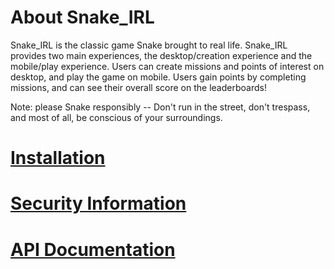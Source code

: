 # About Snake_IRL

Snake_IRL is the classic game Snake brought to real life. Snake_IRL provides two main experiences, the desktop/creation experience and the mobile/play experience. Users can create missions and points of interest on desktop, and play the game on mobile. Users gain points by completing missions, and can see their overall score on the leaderboards! 

Note: please Snake responsibly -- Don't run in the street, don't trespass, and most of all, be conscious of your surroundings.

# [Installation](docs/INSTALL.md)

# [Security Information](docs/SECURITY.md)

# [API Documentation](docs/API.md)
